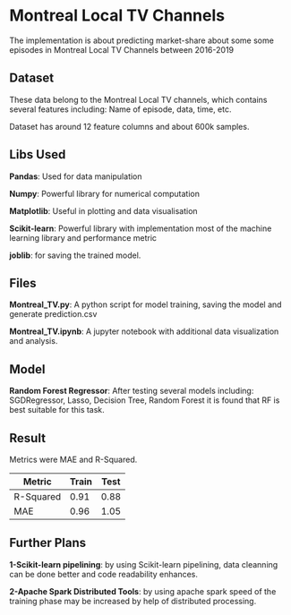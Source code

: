 # Montreal Local TV Channels
The implementation is about predicting market-share about some some episodes in Montreal Local TV Channels between 2016-2019

## Dataset
These data belong to the Montreal Local TV channels, which contains several features including: Name of episode, data, time, etc.

Dataset has around 12 feature columns and about 600k samples.

## Libs Used
**Pandas**: Used for data manipulation

**Numpy**: Powerful library for numerical computation

**Matplotlib**: Useful in plotting and data visualisation

**Scikit-learn**: Powerful library with implementation most of the machine learning library and performance metric

**joblib**: for saving the trained model.

## Files
**Montreal_TV.py**: A python script for model training, saving the model and generate prediction.csv

**Montreal_TV.ipynb**: A jupyter notebook with additional data visualization and analysis.


## Model
**Random Forest Regressor**: After testing several models including: SGDRegressor, Lasso, Decision Tree, Random Forest it is found that RF is best suitable for this task.

## Result
Metrics were MAE and R-Squared. 

| Metric  | Train         | Test          |  
|---------| ------------- | ------------- |
|R-Squared| 0.91          | 0.88          |
|MAE      | 0.96          | 1.05          |

## Further Plans
**1-Scikit-learn pipelining**: by using Scikit-learn pipelining, data cleanning can be done better and code readability enhances.

**2-Apache Spark Distributed Tools**: by using apache spark speed of the training phase may be increased by help of distributed processing.
